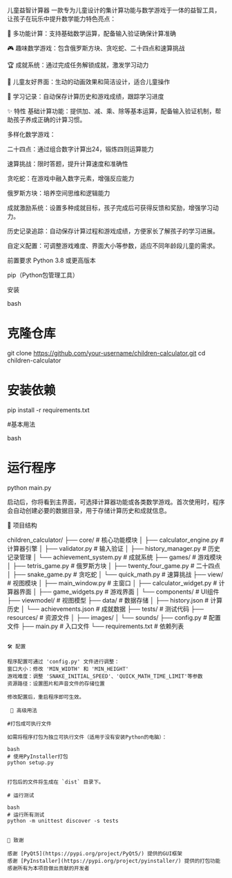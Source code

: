 儿童益智计算器
一款专为儿童设计的集计算功能与数学游戏于一体的益智工具，让孩子在玩乐中提升数学能力特色亮点：

🧮 多功能计算：支持基础数学运算，配备输入验证确保计算准确

🎮 趣味数学游戏：包含俄罗斯方块、贪吃蛇、二十四点和速算挑战

🏆 成就系统：通过完成任务解锁成就，激发学习动力

🎨 儿童友好界面：生动的动画效果和简洁设计，适合儿童操作

💾 学习记录：自动保存计算历史和游戏成绩，跟踪学习进度

✨ 特性
基础计算功能：提供加、减、乘、除等基本运算，配备输入验证机制，帮助孩子养成正确的计算习惯。

多样化数学游戏：

二十四点：通过组合数字计算出24，锻炼四则运算能力

速算挑战：限时答题，提升计算速度和准确性

贪吃蛇：在游戏中融入数字元素，增强反应能力

俄罗斯方块：培养空间思维和逻辑能力

成就激励系统：设置多种成就目标，孩子完成后可获得反馈和奖励，增强学习动力。

历史记录追踪：自动保存计算过程和游戏成绩，方便家长了解孩子的学习进展。

自定义配置：可调整游戏难度、界面大小等参数，适应不同年龄段儿童的需求。

前置要求
Python 3.8 或更高版本

pip（Python包管理工具）

安装

bash
# 克隆仓库
git clone https://github.com/your-username/children-calculator.git
cd children-calculator

# 安装依赖
pip install -r requirements.txt


#基本用法

bash
# 运行程序
python main.py


启动后，你将看到主界面，可选择计算器功能或各类数学游戏。首次使用时，程序会自动创建必要的数据目录，用于存储计算历史和成就信息。

📁 项目结构


children_calculator/
├── core/                  # 核心功能模块
│   ├── calculator_engine.py  # 计算器引擎
│   ├── validator.py          # 输入验证
│   ├── history_manager.py    # 历史记录管理
│   └── achievement_system.py # 成就系统
├── games/                 # 游戏模块
│   ├── tetris_game.py      # 俄罗斯方块
│   ├── twenty_four_game.py # 二十四点
│   ├── snake_game.py       # 贪吃蛇
│   └── quick_math.py       # 速算挑战
├── view/                  # 视图模块
│   ├── main_window.py      # 主窗口
│   ├── calculator_widget.py # 计算器界面
│   ├── game_widgets.py     # 游戏界面
│   └── components/         # UI组件
├── viewmodel/             # 视图模型
├── data/                  # 数据存储
│   ├── history.json        # 计算历史
│   └── achievements.json   # 成就数据
├── tests/                 # 测试代码
├── resources/             # 资源文件
│   ├── images/
│   └── sounds/
├── config.py              # 配置文件
├── main.py                # 入口文件
└── requirements.txt       # 依赖列表
```

🛠️ 配置

程序配置可通过 'config.py' 文件进行调整：
窗口大小：修改 'MIN_WIDTH' 和 'MIN_HEIGHT'
游戏难度：调整 'SNAKE_INITIAL_SPEED'、'QUICK_MATH_TIME_LIMIT'等参数
资源路径：设置图片和声音文件的存储位置

修改配置后，重启程序即可生效。

 🧪 高级用法

#打包成可执行文件

如需将程序打包为独立可执行文件（适用于没有安装Python的电脑）：

bash
# 使用PyInstaller打包
python setup.py


打包后的文件将生成在 `dist` 目录下。

# 运行测试

bash
# 运行所有测试
python -m unittest discover -s tests


🙏 致谢

感谢 [PyQt5](https://pypi.org/project/PyQt5/) 提供的GUI框架
感谢 [PyInstaller](https://pypi.org/project/pyinstaller/) 提供的打包功能
感谢所有为本项目做出贡献的开发者
